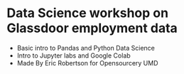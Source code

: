 # Data Science workshop on Glassdoor employment data

- Basic intro to Pandas and Python Data Science
- Intro to Jupyter labs and Google Colab
- Made By Eric Robertson for Opensourcery UMD

